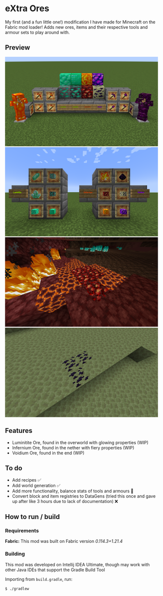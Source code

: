# eXtra Ores

My first (and a fun little one!) modification I have made for Minecraft on the Fabric mod loader! Adds new ores, items and their respective tools and armour sets to play around with.

## Preview

![Main Demo](https://github.com/junyali/extra-ores/blob/master/preview/demo_main.png?raw=true "Main Demo")
![Demo Items](https://github.com/junyali/extra-ores/blob/master/preview/demo_items.png?raw=true "Items Demo")
![Demo Infernium](https://github.com/junyali/extra-ores/blob/master/preview/demo_infernium.png?raw=true "Infernium Demo")
![Demo Voidium](https://github.com/junyali/extra-ores/blob/master/preview/demo_voidium.png?raw=true "Voidium Demo")

## Features

- Luminitite Ore, found in the overworld with glowing properties (WIP)
- Infernium Ore, found in the nether with fiery properties (WIP)
- Voidium Ore, found in the end (WIP)

## To do

- Add recipes ✅
- Add world generation ✅
- Add more functionality, balance stats of tools and armours 🔨
- Convert block and item registries to DataGens (tried this once and gave up after like 3 hours due to lack of documentation) ❌

## How to run / build

### Requirements

**Fabric:** This mod was built on Fabric version *0.114.3+1.21.4*

### Building

This mod was developed on Intellij IDEA Ultimate, though may work with other Java IDEs that support the Gradle Build Tool

Importing from `build.gradle`, run:

```console
$ ./gradlew
```
